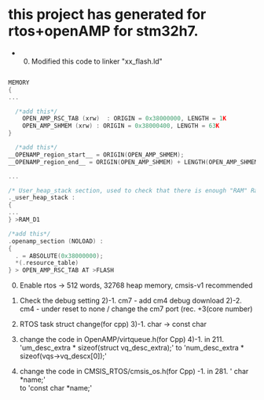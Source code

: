 # this project has generated for rtos+openAMP for stm32h7.

* 0. Modified this code to linker  "xx_flash.ld"

```c

MEMORY
{
...

  /*add this*/
	OPEN_AMP_RSC_TAB (xrw)	: ORIGIN = 0x38000000, LENGTH = 1K
	OPEN_AMP_SHMEM (xrw) : ORIGIN = 0x38000400, LENGTH = 63K
}

  /*add this*/
__OPENAMP_region_start__ = ORIGIN(OPEN_AMP_SHMEM);
__OPENAMP_region_end__ = ORIGIN(OPEN_AMP_SHMEM) + LENGTH(OPEN_AMP_SHMEM);

...

/* User_heap_stack section, used to check that there is enough "RAM" Ram  type memory left */
._user_heap_stack :
{
...
} >RAM_D1

/*add this*/
.openamp_section (NOLOAD) : 
{
  . = ABSOLUTE(0x38000000);
  *(.resource_table)
} > OPEN_AMP_RSC_TAB AT >FLASH

```


0. Enable rtos -> 512 words, 32768 heap memory, cmsis-v1 recommended


2. Check the debug setting 
 2)-1. cm7 - add cm4 debug download
 2)-2. cm4 - under reset to none / change the cm7 port (rec. +3(core number)
 
 3. RTOS task struct change(for cpp)
 3)-1. char -> const char
  
4. change the code in OpenAMP/virtqueue.h(for Cpp)
 4)-1. in 211.  'um_desc_extra * sizeof(struct vq_desc_extra);'
                         to  'num_desc_extra * sizeof(vqs->vq_descx[0]);'
 
 5. change the code in CMSIS_RTOS/cmsis_os.h(for Cpp)
  -1. in 281.  ' char  *name;'        
                          to 'const char  *name;'  

